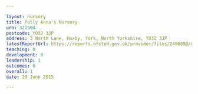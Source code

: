 ```yaml
---

layout: nursery
title: Polly Anna's Nursery
urn: 321504
postcode: YO32 3JP
address: 3 North Lane, Haxby, York, North Yorkshire, YO32 3JP
latestReportUrl: https://reports.ofsted.gov.uk/provider/files/2496898/urn/321504.pdf
teaching: 0
development: 0
leadership: 1
outcomes: 0
overall: 1
date: 29 June 2015

---
```

